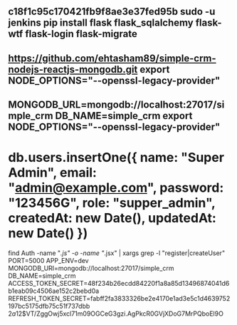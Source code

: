 
c18f1c95c170421fb9f8ae3e37fed95b
sudo -u jenkins pip install flask flask_sqlalchemy flask-wtf flask-login flask-migrate
---
https://github.com/ehtasham89/simple-crm-nodejs-reactjs-mongodb.git
export NODE_OPTIONS="--openssl-legacy-provider"
---
MONGODB_URL=mongodb://localhost:27017/simple_crm
DB_NAME=simple_crm
export NODE_OPTIONS="--openssl-legacy-provider"
--
db.users.insertOne({
  name: "Super Admin",
  email: "admin@example.com",
  password: "123456G",
  role: "supper_admin",
  createdAt: new Date(),
  updatedAt: new Date()
})
===
find Auth -name "*.js" -o -name "*.jsx" | xargs grep -l "register\|createUser"
PORT=5000
APP_ENV=dev
MONGODB_URI=mongodb://localhost:27017/simple_crm
DB_NAME=simple_crm
ACCESS_TOKEN_SECRET=48f234b26ecdd84220f1a8a85d13496874041d6b1eab09c4506ae152c2bebd0a
REFRESH_TOKEN_SECRET=fabff2fa3833326be2e4170e1ad3e5c1d4639752197bc5175dfb75c51f737dbb
$2a$12$VT/ZggOwj5xcl71m09OGCeG3gzi.AgPkcR0GVjXDoG7MrPQboEl9O
